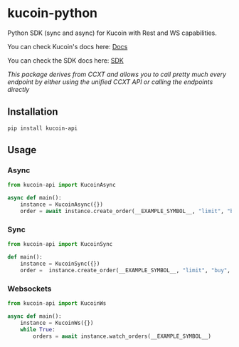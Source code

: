 # kucoin-python
Python SDK (sync and async) for Kucoin with Rest and WS capabilities.

You can check Kucoin's docs here: [Docs](https://ccxt.com)


You can check the SDK docs here: [SDK](https://docs.ccxt.com/#/exchanges/kucoin)

*This package derives from CCXT and allows you to call pretty much every endpoint by either using the unified CCXT API or calling the endpoints directly*

## Installation

```
pip install kucoin-api
```

## Usage

### Async

```Python
from kucoin-api import KucoinAsync

async def main():
    instance = KucoinAsync({})
    order = await instance.create_order(__EXAMPLE_SYMBOL__, "limit", "buy", 1, 100000)
```

### Sync

```Python
from kucoin-api import KucoinSync

def main():
    instance = KucoinSync({})
    order =  instance.create_order(__EXAMPLE_SYMBOL__, "limit", "buy", 1, 100000)
```

### Websockets

```Python
from kucoin-api import KucoinWs

async def main():
    instance = KucoinWs({})
    while True:
        orders = await instance.watch_orders(__EXAMPLE_SYMBOL__)
```

